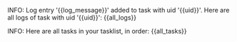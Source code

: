 INFO: Log entry '{{log_message}}' added to task with uid '{{uid}}'.
Here are all logs of task with uid '{{uid}}':
{{all_logs}}

INFO: Here are all tasks in your tasklist, in order:
{{all_tasks}}
